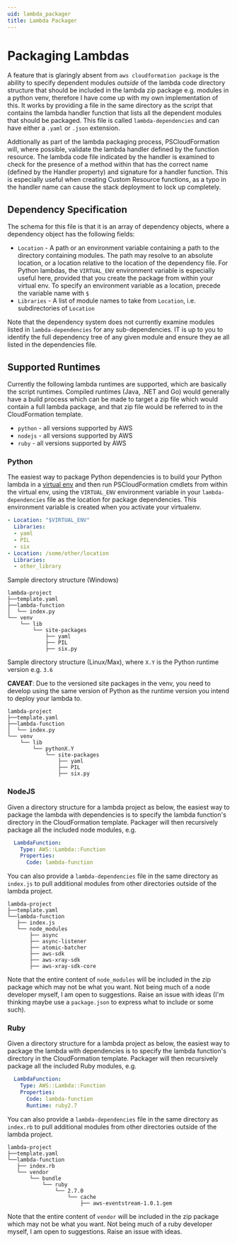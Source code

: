 ```yaml
---
uid: lambda_packager
title: Lambda Packager
---
```

# Packaging Lambdas

A feature that is glaringly absent from `aws cloudformation package` is the ability to specify dependent modules *outside* of the lambda code directory structure that should be included in the lambda zip package e.g. modules in a python venv, therefore I have come up with my own implementation of this. It works by providing a file in the same directory as the script that contains the lambda handler function that lists all the dependent modules that should be packaged. This file is called `lambda-dependencies` and can have either a `.yaml` or `.json` extension.

Addtionally as part of the lambda packaging process, PSCloudFormation will, where possible, validate the lambda handler defined by the function resource. The lambda code file indicated by the handler is examined to check for the presence of a method within that has the correct name (defined by the Handler property) and signature for a handler function. This is especially useful when creating Custom Resource functions, as a typo in the handler name can cause the stack deployment to lock up completely.

## Dependency Specification

The schema for this file is that it is an array of dependency objects, where a dependency object has the following fields:

* `Location` - A path or an environment variable containing a path to the directory containing modules. The path may resolve to an absolute location, or a location relative to the location of the dependency file. For Python lambdas, the `VIRTUAL_ENV` environment variable is especially useful here, provided that you create the package from within your virtual env. To specify an environment variable as a location, precede the variable name with `$`
* `Libraries` - A list of module names to take from `Location`, i.e. subdirectories of `Location`

Note that the dependency system does not currently examine modules listed in `lambda-dependencies` for any sub-dependencies. IT is up to you to identify the full dependency tree of any given module and ensure they ae all listed in the dependencies file.

## Supported Runtimes

Currently the following lambda runtimes are supported, which are basically the script runtimes. Compiled runtimes (Java, .NET and Go) would generally have a build process which can be made to target a zip file which would contain a full lambda package, and that zip file would be referred to in the CloudFormation template.

* `python` - all versions supported by AWS
* `nodejs` - all versions supported by AWS
* `ruby` - all versions supported by AWS

### Python

The easiest way to package Python dependencies is to build your Python lambda in a [virtual env](https://docs.python.org/3/library/venv.html) and then run PSCloudFormation cmdlets from within the virtual env, using the `VIRTUAL_ENV` environment variable in your `lambda-dependencies` file as the location for package dependencies. This environment variable is created when you activate your virtualenv.

```yaml
- Location: "$VIRTUAL_ENV"
  Libraries:
  - yaml
  - PIL
  - six
- Location: /some/other/location
  Libraries:
  - other_library
```

Sample directory structure (Windows)

```
lambda-project
├──template.yaml
├──lambda-function
│  └── index.py
└── venv
    └── lib
        └── site-packages
            ├── yaml
            ├── PIL
            ├── six.py
```

Sample directory structure (Linux/Max), where `X.Y` is the Python runtime version e.g. `3.6`

**CAVEAT**: Due to the versioned site packages in the venv, you need to develop using the same version of Python as the runtime version you intend to deploy your lambda to.

```
lambda-project
├──template.yaml
├──lambda-function
│  └── index.py
└── venv
    └── lib
        └── pythonX.Y
            └── site-packages
                ├── yaml
                ├── PIL
                ├── six.py
```

### NodeJS

Given a directory structure for a lambda project as below, the easiest way to package the lambda with dependencies is to specify the lambda function's directory in the CloudFormation template. Packager will then recursively package all the included node modules, e.g.

```yaml
  LambdaFunction:
    Type: AWS::Lambda::Function
    Properties:
      Code: lambda-function
```

You can also provide a `lambda-dependencies` file in the same directory as `index.js` to pull additional modules from other directories outside of the lambda project.

```
lambda-project
├──template.yaml
└──lambda-function
   ├── index.js
   └── node_modules
       ├── async
       ├── async-listener
       ├── atomic-batcher
       ├── aws-sdk
       ├── aws-xray-sdk
       ├── aws-xray-sdk-core
```

Note that the entire content of `node_modules` will be included in the zip package which may not be what you want. Not being much of a node developer myself, I am open to suggestions. Raise an issue with ideas (I'm thinking maybe use a `package.json` to express what to include or some such).

### Ruby

Given a directory structure for a lambda project as below, the easiest way to package the lambda with dependencies is to specify the lambda function's directory in the CloudFormation template. Packager will then recursively package all the included Ruby modules, e.g.

```yaml
  LambdaFunction:
    Type: AWS::Lambda::Function
    Properties:
      Code: lambda-function
      Runtime: ruby2.7
```

You can also provide a `lambda-dependencies` file in the same directory as `index.rb` to pull additional modules from other directories outside of the lambda project.

```
lambda-project
├──template.yaml
└──lambda-function
   ├── index.rb
   └── vendor
       └── bundle
           └── ruby
               └── 2.7.0
                   └── cache
                       ├── aws-eventstream-1.0.1.gem
```

Note that the entire content of `vendor` will be included in the zip package which may not be what you want. Not being much of a ruby developer myself, I am open to suggestions. Raise an issue with ideas.

